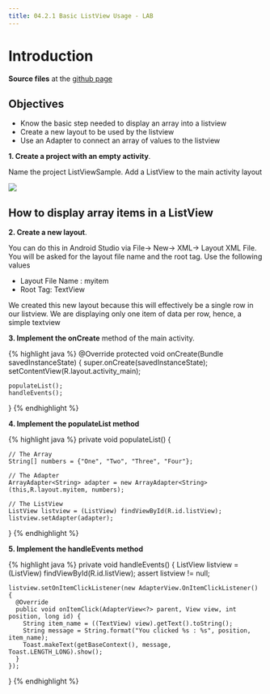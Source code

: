 ```yaml
---
title: 04.2.1 Basic ListView Usage - LAB
---
```


# Introduction

**Source files** at the [github page](git@github.com:tedhagos/BroadcastReceiverManifest.git)

## Objectives

- Know the basic step needed to display an array into a listview
- Create a new layout to be used by the listview
- Use an Adapter to connect an array of values to the listview

**1. Create a project with an empty activity**. 

Name the project ListViewSample. Add a ListView to the main activity layout

![](images/listview-lab.png)

## How to display array items in a ListView

**2.  Create a new layout**. 

You can do this in Android Studio via File-> New-> XML-> Layout XML File. You will be asked for the layout file name and the root tag. Use the following values

- Layout File Name : myitem
- Root Tag: TextView

We created this new layout because this will effectively be  a single row in our listview. We are displaying only one item of data per row, hence, a simple textview

**3. Implement the onCreate** method of the main activity.

{% highlight java %}
  @Override
  protected void onCreate(Bundle savedInstanceState) {
    super.onCreate(savedInstanceState);
    setContentView(R.layout.activity_main);

    populateList();
    handleEvents();

  }
{% endhighlight %}

**4. Implement the populateList method**

{% highlight java %}
  private void populateList() {

    // The Array
    String[] numbers = {"One", "Two", "Three", "Four"};

    // The Adapter
    ArrayAdapter<String> adapter = new ArrayAdapter<String>(this,R.layout.myitem, numbers);

    // The ListView
    ListView listview = (ListView) findViewById(R.id.listView);
    listview.setAdapter(adapter);
  }
{% endhighlight %}

**5. Implement the handleEvents method**

{% highlight java %}
  private void handleEvents() {
    ListView listview = (ListView) findViewById(R.id.listView);
    assert listview != null;

    listview.setOnItemClickListener(new AdapterView.OnItemClickListener() {
      @Override
      public void onItemClick(AdapterView<?> parent, View view, int position, long id) {
        String item_name = ((TextView) view).getText().toString();
        String message = String.format("You clicked %s : %s", position, item_name);
        Toast.makeText(getBaseContext(), message, Toast.LENGTH_LONG).show();
      }
    });
  }
{% endhighlight %}

